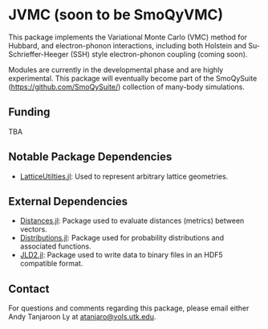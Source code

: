 # JVMC (soon to be SmoQyVMC)

This package implements the Variational Monte Carlo (VMC) method for Hubbard, and electron-phonon interactions, including both Holstein and Su-Schrieffer-Heeger (SSH) style electron-phonon coupling (coming soon).

Modules are currently in the developmental phase and are highly experimental. This package will eventually become part of the SmoQySuite (https://github.com/SmoQySuite/) collection of many-body simulations.


## Funding 

TBA


## Notable Package Dependencies

- [LatticeUtilties.jl](https://github.com/SmoQySuite/LatticeUtilities.jl.git): Used to represent arbitrary lattice geometries.

## External Dependencies

- [Distances.jl](https://github.com/JuliaStats/Distances.jl): Package used to evaluate distances (metrics) between vectors. 
- [Distributions.jl](https://github.com/JuliaStats/Distributions.jl): Package used for probability distributions and associated functions. 
- [JLD2.jl](https://github.com/JuliaIO/JLD2.jl.git): Package used to write data to binary files in an HDF5 compatible format. 

## Contact

For questions and comments regarding this package, please email either Andy Tanjaroon Ly at [atanjaro@vols.utk.edu](mailto:atanjaro@vols.utk.edu).


